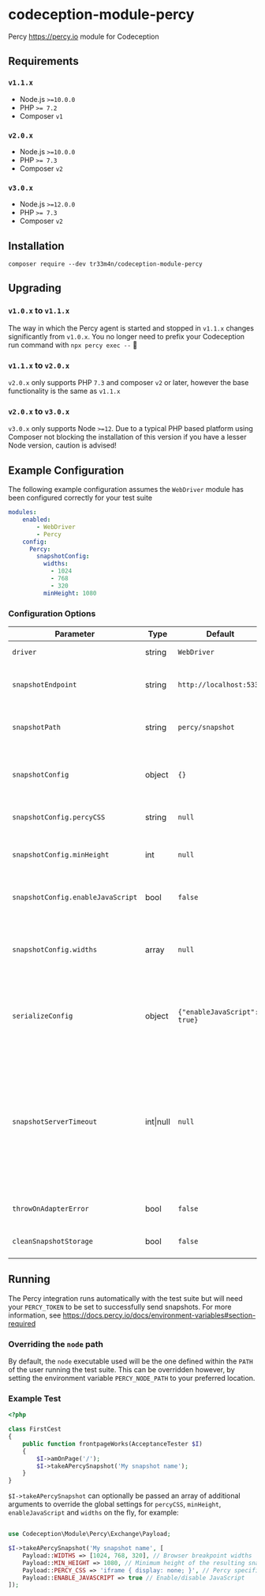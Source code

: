 # codeception-module-percy
Percy https://percy.io module for Codeception

## Requirements
### `v1.1.x`
- Node.js `>=10.0.0`
- PHP `>= 7.2`
- Composer `v1`

### `v2.0.x`
- Node.js `>=10.0.0`
- PHP `>= 7.3`
- Composer `v2`

### `v3.0.x`
- Node.js `>=12.0.0`
- PHP `>= 7.3`
- Composer `v2`

## Installation
```shell script
composer require --dev tr33m4n/codeception-module-percy
```

## Upgrading
### `v1.0.x` to `v1.1.x`
The way in which the Percy agent is started and stopped in `v1.1.x` changes significantly from `v1.0.x`. You no longer need to prefix your Codeception run command with `npx percy exec --` :tada:

### `v1.1.x` to `v2.0.x`
`v2.0.x` only supports PHP `7.3` and composer `v2` or later, however the base functionality is the same as `v1.1.x`

### `v2.0.x` to `v3.0.x`
`v3.0.x` only supports Node `>=12`. Due to a typical PHP based platform using Composer not blocking the installation of this version if you have a lesser Node version, caution is advised!

## Example Configuration
The following example configuration assumes the `WebDriver` module has been configured correctly for your test suite
```yaml
modules:
    enabled:
        - WebDriver
        - Percy
    config:
      Percy:
        snapshotConfig:
          widths:
            - 1024
            - 768
            - 320
          minHeight: 1080
```

### Configuration Options
| Parameter                         | Type     | Default                               | Description                                                                                                                                                                                                                           |
| --------------------------------- | -------- | ------------------------------------- | ------------------------------------------------------------------------------------------------------------------------------------------------------------------------------------------------------------------------------------- |
| `driver`                          | string   | `WebDriver`                           | Set an alternative driver                                                                                                                                                                                                             |
| `snapshotEndpoint`                | string   | `http://localhost:5338`               | The endpoint used for operations within the Percy agent                                                                                                                                                                               |
| `snapshotPath`                    | string   | `percy/snapshot`                      | The path relative to the agent endpoint to post a snapshot to                                                                                                                                                                         |
| `snapshotConfig`                  | object   | `{}`                                  | Additional configuration to pass to the "snapshot" functionality                                                                                                                                                                      |
| `snapshotConfig.percyCSS`         | string   | `null`                                | Percy specific CSS to apply to the "snapshot"                                                                                                                                                                                         |
| `snapshotConfig.minHeight`        | int      | `null`                                | Minimum height of the resulting "snapshot" in pixels                                                                                                                                                                                  |
| `snapshotConfig.enableJavaScript` | bool     | `false`                               | Enable JavaScript in the Percy rendering environment                                                                                                                                                                                  |
| `snapshotConfig.widths`           | array    | `null`                                | An array of integers representing the browser widths at which you want to take snapshots                                                                                                                                              |
| `serializeConfig`                 | object   | `{"enableJavaScript": true}`          | Additional configuration to pass to the `PercyDOM.serialize` method injected into the web driver DOM                                                                                                                                  |
| `snapshotServerTimeout`           | int\|null | `null`                               | [debug] The length of the time the Percy snapshot server will listen for incoming snapshots and send on to Percy.io (the amount of time needed to send all snapshots after a successful test suite run). No timeout is set by default |
| `throwOnAdapterError`             | bool     | `false`                               | [debug] Throw exception on adapter error                                                                                                                                                                                              |
| `cleanSnapshotStorage`            | bool     | `false`                               | [debug] Clean stored snapshot HTML after run                                                                                                                                                                                          |

## Running
The Percy integration runs automatically with the test suite but will need your `PERCY_TOKEN` to be set to successfully send snapshots. For more information, see https://docs.percy.io/docs/environment-variables#section-required
### Overriding the `node` path
By default, the `node` executable used will be the one defined within the `PATH` of the user running the test suite. This can be overridden however, by setting the environment variable `PERCY_NODE_PATH` to your preferred location.
### Example Test
```php
<?php

class FirstCest
{
    public function frontpageWorks(AcceptanceTester $I)
    {
        $I->amOnPage('/');
        $I->takeAPercySnapshot('My snapshot name');
    }
}
```
`$I->takeAPercySnapshot` can optionally be passed an array of additional arguments to override the global settings for `percyCSS`, `minHeight`, `enableJavaScript` and `widths` on the fly, for example:
```php

use Codeception\Module\Percy\Exchange\Payload;

$I->takeAPercySnapshot('My snapshot name', [
    Payload::WIDTHS => [1024, 768, 320], // Browser breakpoint widths
    Payload::MIN_HEIGHT => 1080, // Minimum height of the resulting snapshot
    Payload::PERCY_CSS => 'iframe { display: none; }', // Percy specific CSS
    Payload::ENABLE_JAVASCRIPT => true // Enable/disable JavaScript
]);
```
